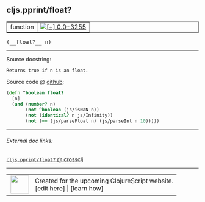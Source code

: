 ## cljs.pprint/float?



 <table border="1">
<tr>
<td>function</td>
<td><a href="https://github.com/cljsinfo/cljs-api-docs/tree/0.0-3255"><img valign="middle" alt="[+] 0.0-3255" title="Added in 0.0-3255" src="https://img.shields.io/badge/+-0.0--3255-lightgrey.svg"></a> </td>
</tr>
</table>


 <samp>
(__float?__ n)<br>
</samp>

---





Source docstring:

```
Returns true if n is an float.
```


Source code @ [github](https://github.com/clojure/clojurescript/blob/r1.7.58/src/main/cljs/cljs/pprint.cljs#L54-L60):

```clj
(defn ^boolean float?
  [n]
  (and (number? n)
       (not ^boolean (js/isNaN n))
       (not (identical? n js/Infinity))
       (not (== (js/parseFloat n) (js/parseInt n 10)))))
```

<!--
Repo - tag - source tree - lines:

 <pre>
clojurescript @ r1.7.58
└── src
    └── main
        └── cljs
            └── cljs
                └── <ins>[pprint.cljs:54-60](https://github.com/clojure/clojurescript/blob/r1.7.58/src/main/cljs/cljs/pprint.cljs#L54-L60)</ins>
</pre>

-->

---



###### External doc links:

[`cljs.pprint/float?` @ crossclj](http://crossclj.info/fun/cljs.pprint.cljs/float%3F.html)<br>

---

 <table>
<tr><td>
<img valign="middle" align="right" width="48px" src="http://i.imgur.com/Hi20huC.png">
</td><td>
Created for the upcoming ClojureScript website.<br>
[edit here] | [learn how]
</td></tr></table>

[edit here]:https://github.com/cljsinfo/cljs-api-docs/blob/master/cljsdoc/cljs.pprint/floatQMARK.cljsdoc
[learn how]:https://github.com/cljsinfo/cljs-api-docs/wiki/cljsdoc-files

<!--

This information was too distracting to show to readers, but I'll leave it
commented here since it is helpful to:

- pretty-print the data used to generate this document
- and show how to retrieve that data



The API data for this symbol:

```clj
{:return-type boolean,
 :ns "cljs.pprint",
 :name "float?",
 :signature ["[n]"],
 :history [["+" "0.0-3255"]],
 :type "function",
 :full-name-encode "cljs.pprint/floatQMARK",
 :source {:code "(defn ^boolean float?\n  [n]\n  (and (number? n)\n       (not ^boolean (js/isNaN n))\n       (not (identical? n js/Infinity))\n       (not (== (js/parseFloat n) (js/parseInt n 10)))))",
          :title "Source code",
          :repo "clojurescript",
          :tag "r1.7.58",
          :filename "src/main/cljs/cljs/pprint.cljs",
          :lines [54 60]},
 :full-name "cljs.pprint/float?",
 :docstring "Returns true if n is an float."}

```

Retrieve the API data for this symbol:

```clj
;; from Clojure REPL
(require '[clojure.edn :as edn])
(-> (slurp "https://raw.githubusercontent.com/cljsinfo/cljs-api-docs/catalog/cljs-api.edn")
    (edn/read-string)
    (get-in [:symbols "cljs.pprint/float?"]))
```

-->
